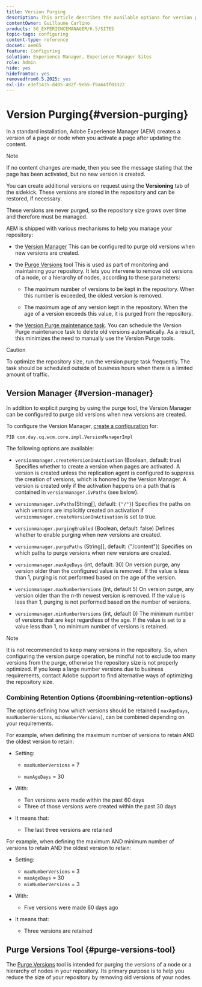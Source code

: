```yaml
---
title: Version Purging
description: This article describes the available options for version purging.
contentOwner: Guillaume Carlino
products: SG_EXPERIENCEMANAGER/6.5/SITES
topic-tags: configuring
content-type: reference
docset: aem65
feature: Configuring
solution: Experience Manager, Experience Manager Sites
role: Admin
hide: yes
hidefromtoc: yes
removedfrom6.5.2025: yes
exl-id: e3ef1435-d405-482f-9eb5-f9a64ff03322
---
```

# Version Purging{#version-purging}

In a standard installation, Adobe Experience Manager (AEM) creates a version of a page or node when you activate a page after updating the content.

>[!NOTE]
>
>If no content changes are made, then you see the message stating that the page has been activated, but no new version is created.

You can create additional versions on request using the **Versioning** tab of the sidekick. These versions are stored in the repository and can be restored, if necessary.

These versions are never purged, so the repository size grows over time and therefore must be managed.

AEM is shipped with various mechanisms to help you manage your repository:

* the [Version Manager](#version-manager)
  This can be configured to purge old versions when new versions are created.

* the [Purge Versions](/help/sites-deploying/monitoring-and-maintaining.md#purgeversionstool) tool
  This is used as part of monitoring and maintaining your repository.
  It lets you intervene to remove old versions of a node, or a hierarchy of nodes, according to these parameters:

    * The maximum number of versions to be kept in the repository.
      When this number is exceeded, the oldest version is removed.

    * The maximum age of any version kept in the repository.
      When the age of a version exceeds this value, it is purged from the repository.

* the [Version Purge maintenance task](/help/sites-administering/operations-dashboard.md#automated-maintenance-tasks). You can schedule the Version Purge maintenance task to delete old versions automatically. As a result, this minimizes the need to manually use the Version Purge tools.

>[!CAUTION]
>
>To optimize the repository size, run the version purge task frequently. The task should be scheduled outside of business hours when there is a limited amount of traffic.

## Version Manager {#version-manager}

In addition to explicit purging by using the purge tool, the Version Manager can be configured to purge old versions when new versions are created.

To configure the Version Manager, [create a configuration](/help/sites-deploying/configuring-osgi.md) for:

`PID com.day.cq.wcm.core.impl.VersionManagerImpl`

The following options are available:

* `versionmanager.createVersionOnActivation` (Boolean, default: true)
  Specifies whether to create a version when pages are activated.
  A version is created unless the replication agent is configured to suppress the creation of versions, which is honored by the Version Manager.
  A version is created only if the activation happens on a path that is contained in `versionmanager.ivPaths` (see below).

* `versionmanager.ivPaths`(String[], default: `{"/"}`)
  Specifies the paths on which versions are implicitly created on activation if `versionmanager.createVersionOnActivation` is set to true.

* `versionmanager.purgingEnabled` (Boolean, default: false)
  Defines whether to enable purging when new versions are created.

* `versionmanager.purgePaths` (String[], default: {"/content"})
  Specifies on which paths to purge versions when new versions are created.

* `versionmanager.maxAgeDays` (int, default: 30)
  On version purge, any version older than the configured value is removed. If the value is less than 1, purging is not performed based on the age of the version.

* `versionmanager.maxNumberVersions` (int, default 5)
  On version purge, any version older than the n-th newest version is removed. If the value is less than 1, purging is not performed based on the number of versions.

* `versionmanager.minNumberVersions` (int, default 0)
  The minimum number of versions that are kept regardless of the age. If the value is set to a value less than 1, no minimum number of versions is retained.

>[!NOTE]
>
>It is not recommended to keep many versions in the repository. So, when configuring the version purge operation, be mindful not to exclude too many versions from the purge, otherwise the repository size is not properly optimized. If you keep a large number versions due to business requirements, contact Adobe support to find alternative ways of optimizing the repository size.

### Combining Retention Options {#combining-retention-options}

The options defining how which versions should be retained ( `maxAgeDays`, `maxNumberVersions`, `minNumberVersions`), can be combined depending on your requirements.

For example, when defining the maximum number of versions to retain AND the oldest version to retain:

* Setting:

    * `maxNumberVersions` = 7

    * `maxAgeDays` = 30

* With:

    * Ten versions were made within the past 60 days
    * Three of those versions were created within the past 30 days

* It means that:

    * The last three versions are retained

For example, when defining the maximum AND minimum number of versions to retain AND the oldest version to retain:

* Setting:

    * `maxNumberVersions` = 3
    * `maxAgeDays` = 30
    * `minNumberVersions` = 3

* With:

    * Five versions were made 60 days ago

* It means that:

    * Three versions are retained

## Purge Versions Tool {#purge-versions-tool}

The [Purge Versions](/help/sites-deploying/monitoring-and-maintaining.md#purgeversionstool) tool is intended for purging the versions of a node or a hierarchy of nodes in your repository. Its primary purpose is to help you reduce the size of your repository by removing old versions of your nodes.
